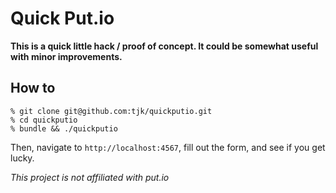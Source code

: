 # Quick Put.io

**This is a quick little hack / proof of concept. It could be somewhat
useful with minor improvements.**

## How to

```
% git clone git@github.com:tjk/quickputio.git
% cd quickputio
% bundle && ./quickputio
```

Then, navigate to `http://localhost:4567`, fill out the form, and see if
you get lucky.

*This project is not affiliated with put.io*
